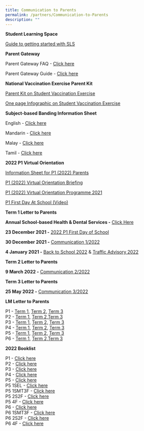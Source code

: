 ```yaml
---
title: Communication to Parents
permalink: /partners/Communication-to-Parents
description: ""
---
```

**Student Learning Space**

[Guide to getting started with SLS](/files/Annexes%20to%20Letter%20to%20Parents.pdf)

  

**Parent Gateway**

Parent Gateway FAQ - [Click here](/files/Annexes%20to%20Letter%20to%20Parents.pdf)

Parent Gateway Guide - [Click here](/files/Parents%20Gateway%20User%20Guide.pdf)

  

**National Vaccination Exercise Parent Kit**

[Parent Kit on Student Vaccination Exercise](/files/Resource%202%20Parent%20Kit%20on%20Student%20Vaccination%20Exercise.pdf)

[One page Infographic on Student Vaccination Exercise](/files/Resource%203%20One%20page%20Infographic%20on%20Student%20Vaccination%20Exercise.pdf)

  

**Subject-based Banding Information Sheet**

English - [Click here](/files/MOE_SBB_ENG_revised%201%20Mar%202018.pdf)

Mandarin - [Click here](/files/MOE_SBB_CHI_revised%201%20Mar%202018.pdf)

Malay - [Click here](/files/MOE_SBB_ML_revised%201%20Mar%202018.pdf)

Tamil - [Click here](/files/MOE_SBB_TL_revised%201%20Mar%202018.pdf)

**2022 P1 Virtual Orientation**  

[Information Sheet for P1 (2022) Parents](https://ngeeannpri.moe.edu.sg/qql/slot/u501/2021/P1%202022/Information%20Sheet%20for%20P12022%20Parents.pdf)

[P1 (2022) Virtual Orientation Briefing](https://ngeeannpri.moe.edu.sg/qql/slot/u501/2021/P1%202022/P1%202022%20Virtual%20Orientation%20Briefing.pdf)

[P1 (2022) Virtual Orientation Programme 2021](https://ngeeannpri.moe.edu.sg/qql/slot/u501/2021/P1%202022/P1%202022%20Virtual%20Orientation%20Programme%202021.pdf)

[P1 First Day At School (Video)](https://youtu.be/kmaG_Po7QwE)

  

**Term 1 Letter to Parents**

**Annual School-based Health & Dental Services -** [Click Here](/files/Letter%20to%20P1%20Parents_Final.pdf)

**23 December 2021 -** [2022 P1 First Day of School](/files/P1%202022%20Welcome%20Letter.pdf)

**30 December 2021 -** [Communication 1/2022](/files/2022%20Term%201%20Letter%20to%20Parents.pdf)

**4 January 2021 -** [Back to School 2022](/files/Back%20to%20School%202022.pdf) & [Traffic Advisory 2022](/files/Traffic%20Advisory%202022.pdf)

  

**Term 2 Letter to Parents**

**9 March 2022 -** [Communication 2/2022](/files/2022%20Term%202%20Letter%20to%20Parents.pdf)

  

**Term 3 Letter to Parents**

**25 May 2022 -** [Communication 3/2022](/files/Term%203%20Letter%20to%20Parent%202022.pdf)

  

**LM Letter to Parents**

P1 - [Term 1](/files/P1%20Term%201%20Level%20Letter%202022.pdf), [Term 2,](/files/P1%20Term%202%20Level%20Letter%202022_edited.pdf) [Term 3](/files/P1%20Term%203%20Level%20Letter%202022.pdf)
<br>P2 - [Term 1](/files/P2%20Term%201%20Level%20Letter%202022.pdf), [Term 2,](/files/P2%20Term%202%20Level%20Letter%202022_edited.pdf)[Term 3](/files/P2%20Term%203%20Level%20Letter%202022.pdf)
<br>P3 - [Term 1](/files/P3%20Term%201%20Level%20Letter%202022.pdf), [Term 2,](/files/P3%20Term%202%20Level%20Letter%202022.pdf) [Term 3](/files/P3%20Term%203%20Level%20Letter%202022.pdf)
<br>P4 - [Term 1](/files/P4%20Term%201%20Level%20Letter%202022.pdf), [Term 2,](/files/P4%20Term%202%20Level%20Letter%202022.pdf) [Term 3](/files/P4%20Term%203%20Level%20Letter%202022.pdf)
<br>P5 - [Term 1](/files/P5%20Term%201%20Level%20Letter%202022.pdf), [Term 2,](/files/P5%20Term%202%20Level%20Letter%202022.pdf) [Term 3](/files/P5%20Term%203%20Level%20Letter%202022.pdf)
<br>P6 - [Term 1](/files/P6%20Term%201%20Level%20Letter%202022.pdf), [Term 2,](/files/P6%20Term%202%20Level%20Letter%202022.pdf)[Term 3](/files/P6%20Term%203%20Level%20Letter%202022.pdf)

  

**2022 Booklist**  

P1 - [Click here](/files/Ngee%20Ann%20Booklist%202022%20Primary%201.pdf)
<br>P2 - [Click here](/files/Ngee%20Ann%20Booklist%202022%20Primary%202.pdf)
<br>P3 - [Click here](/files/Ngee%20Ann%20Booklist%202022%20Primary%203.pdf)
<br>P4 - [Click here](/files/Ngee%20Ann%20Booklist%202022%20Primary%204.pdf)
<br>P5 - [Click here](/files/Ngee%20Ann%20Booklist%202022%20Primary%205.pdf)
<br>P5 1SEL - [Click here](/files/Ngee%20Ann%20Booklist%202022%20Primary%205%201SEL3F.pdf)
<br>P5 1SMT3F - [Click here](/files/Ngee%20Ann%20Booklist%202022%20Primary%205%201SMT3F.pdf)
<br>P5 2S2F - [Click here](/files/Ngee%20Ann%20Booklist%202022%20Primary%205%202S2F.pdf)
<br>P5 4F - [Click here](/files/Ngee%20Ann%20Booklist%202022%20Primary%205%204F.pdf)
<br>P6 - [Click here](/files/Ngee%20Ann%20Booklist%202022%20Primary%206.pdf)
<br>P6 1SMT3F - [Click here](/files/Ngee%20Ann%20Booklist%202022%20Primary%206%201SMT3F.pdf)
<br>P6 2S2F - [Click here](/files/Ngee%20Ann%20Booklist%202022%20Primary%206%202S2F.pdf)
<br>P6 4F - [Click here](/files/Ngee%20Ann%20Booklist%202022%20Primary%206%204F.pdf)